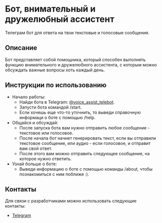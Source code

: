 # Бот, внимательный и дружелюбный ассистент 

Телеграм бот для ответа на твои текстовые и голосовые сообщения.


## Описание

Бот представляет собой помощника, который способен выполнять функцию внимательного и дружелюбного ассистента, с которым можно обсуждать важные вопросы хоть каждый день.

## Инструкции по использованию
- Начало работы:
  - Найди бота в Telegram: [@voice_assist_telebot](https://t.me/voice_assist_telebot).
  - Запусти бота командой /start.
  - Если хочешь еще что-то уточнить, то выведи справочную информаци о боте с помощью /help.
- Общайся и обсуждай:
  - После запуска бота вам нужно отправить любое сообщение - текстовое или голосовое.
  - После начала бот начнет генерировать текст, если вы отправили текстовое сообщение, или аудио - если голосовое, и отправит вам свой ответ.
  - После этого вам можно отправить следующее сообщение, на которое нужно ответить.
- Узнай больше о боте:
  - Выведи информацию о боте с помощью команды /about, чтобы познакомиться с ним поближе :).


## Контакты
Для связи с разработчиками можно использовать следующие контакты:

- [Telegram](https://t.me/ksinuss)
